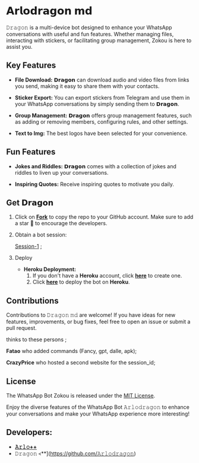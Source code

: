 # 𝗔𝗿𝗹𝗼𝗱𝗿𝗮𝗴𝗼𝗻 𝗺𝗱



𝙳𝚛𝚊𝚐𝚘𝚗 is a multi-device bot designed to enhance your WhatsApp conversations with useful and fun features. Whether managing files, interacting with stickers, or facilitating group management, Zokou is here to assist you.

## Key Features

- **File Download:** 𝗗𝗿𝗮𝗴𝗼𝗻 can download audio and video files from links you send, making it easy to share them with your contacts.

- **Sticker Export:** You can export stickers from Telegram and use them in your WhatsApp conversations by simply sending them to 𝗗𝗿𝗮𝗴𝗼𝗻.

- **Group Management:** 𝗗𝗿𝗮𝗴𝗼𝗻 offers group management features, such as adding or removing members, configuring rules, and other settings.

- **Text to Img:** The best logos have been selected for your convenience.

## Fun Features

- **Jokes and Riddles:** 𝗗𝗿𝗮𝗴𝗼𝗻 comes with a collection of jokes and riddles to liven up your conversations.

- **Inspiring Quotes:** Receive inspiring quotes to motivate you daily.

## Get 𝗗𝗿𝗮𝗴𝗼𝗻

1. Click on **[Fork]([https://github.com/Luffy2ndAccount/Dragon-english-v/fork](https://github.com/Dragonarlo/Arlodragon))** to copy the repo to your GitHub account. Make sure to add a star 🌟 to encourage the developers.

2. Obtain a bot session: 

   [Session-1](https://𝙳𝚛𝚊𝚐𝚘𝚗scan-production.up.railway.app) ; <br>


3. Deploy
   - **Heroku Deployment:**
     1. If you don't have a **Heroku** account, click [**here**](https://id.heroku.com/login) to create one.
     2. Click [**here**]([[](https://dashboard.heroku.com/new?template=https%3A%2F%2Fgithub.com%2Fan-author%2FArlodragon)](https://github.com/Dragonarlo/Arlodragon)) to deploy the bot on **Heroku**.

## Contributions

Contributions to 𝙳𝚛𝚊𝚐𝚘𝚗 𝚖𝚍 are welcome! If you have ideas for new features, improvements, or bug fixes, feel free to open an issue or submit a pull request. <br>

   thinks to these persons ;

   **Fatao** who added commands (Fancy, gpt, dalle, apk); <br>

   **CrazyPrice** who hosted a second website for the session_id;

## License

The WhatsApp Bot Zokou is released under the [MIT License](https://opensource.org/licenses/MIT).

Enjoy the diverse features of the WhatsApp Bot 𝙰𝚛𝚕𝚘𝚍𝚛𝚊𝚐𝚘𝚗 to enhance your conversations and make your WhatsApp experience more interesting!

## Developers:

- [**𝙰𝚛𝚕𝚘++**](https://github.com/𝙳𝚛𝚊𝚐𝚘𝚗𝚊𝚛𝚕𝚘/𝙰𝚛𝚕𝚘𝚍𝚛𝚊𝚐𝚘𝚗/)
- 𝙳𝚛𝚊𝚐𝚘𝚗 ᚜**](https://github.com/𝙰𝚛𝚕𝚘𝚍𝚛𝚊𝚐𝚘𝚗)

